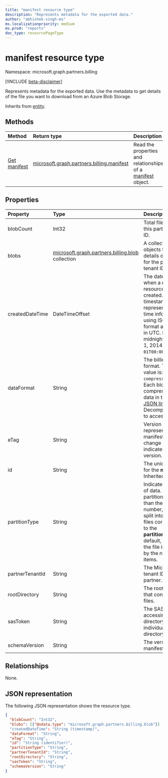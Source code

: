 ```yaml
---
title: "manifest resource type"
description: "Represents metadata for the exported data."
author: "abhishek-singh-ms"
ms.localizationpriority: medium
ms.prod: "reports"
doc_type: resourcePageType
---
```


# manifest resource type

Namespace: microsoft.graph.partners.billing

[!INCLUDE [beta-disclaimer](../../includes/beta-disclaimer.md)]

Represents metadata for the exported data. Use the metadata to get details of the file you want to download from an Azure Blob Storage.

Inherits from [entity](../resources/entity.md).

## Methods

|Method|Return type|Description|
|:---|:---|:---|
|[Get manifest](../api/partners-billing-manifest-get.md)|[microsoft.graph.partners.billing.manifest](../resources/partners-billing-manifest.md)|Read the properties and relationships of a [manifest](../resources/partners-billing-manifest.md) object.|

## Properties

|Property|Type|Description|
|:---|:---|:---|
|blobCount|Int32|Total file count for this partner tenant ID.|
|blobs|[microsoft.graph.partners.billing.blob](../resources/partners-billing-blob.md) collection|A collection of blob objects that contain details of all the files for the partner tenant ID.|
|createdDateTime|DateTimeOffset|The date and time when a manifest resource was created. The timestamp type represents date and time information using ISO 8601 format and is always in UTC. For example, midnight UTC on Jan 1, 2014 is `2014-01-01T00:00:00Z`.|
|dataFormat|String|The billing data file format. The possible value is: `compressedJSONLines`. Each blob is a compressed file and data in the file is in [JSON lines](https://jsonlines.org/) format. Decompress the file to access the data.|
|eTag|String|Version of data represented by the manifest. Any change in **eTag** indicates new data version.|
|id|String|The unique identifier for the **manifest**. Inherited from [entity](../resources/entity.md).|
|partitionType|String|Indicates the division of data. If a given partition has more than the supported number, the data is split into multiple files corresponding to the **partitionValue**. By default, the data in the file is partitioned by the number of line items.|
|partnerTenantId|String|The Microsoft Entra tenant ID of the partner.|
|rootDirectory|String|The root directory that contains all the files.|
|sasToken|String|The SAS token for accessing the directory or an individual file in the directory.|
|schemaVersion|String|The version of the manifest schema.|

## Relationships

None.

## JSON representation

The following JSON representation shows the resource type.

<!-- {
  "blockType": "resource",
  "keyProperty": "id",
  "@odata.type": "microsoft.graph.partners.billing.manifest",
  "baseType": "microsoft.graph.entity",
  "openType": false
}
-->
``` json
{
  "blobCount": "Int32",
  "blobs": [{"@odata.type": "microsoft.graph.partners.billing.blob"}]
  "createdDateTime": "String (timestamp)",
  "dataFormat": "String",
  "eTag": "String",
  "id": "String (identifier)",
  "partitionType": "String",
  "partnerTenantId": "String",
  "rootDirectory": "String",
  "sasToken": "String",
  "schemaVersion": "String"
}
```
